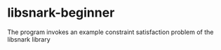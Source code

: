# libsnark-beginner

The program invokes an example constraint satisfaction problem of the libsnark library
